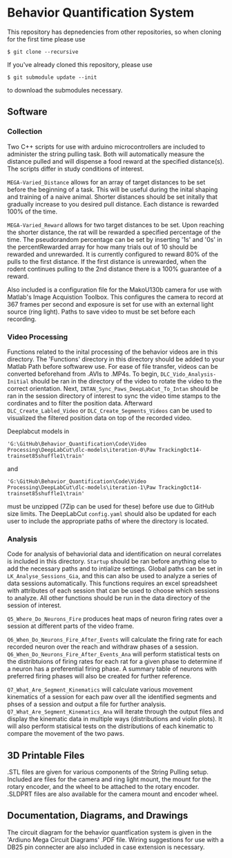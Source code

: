 <h1>Behavior Quantification System</h1>

This repository has depnedencies from other repositories, so when cloning for the first time please use 

	$ git clone --recursive

If you've already cloned this repository, please use 
	
	$ git submodule update --init
to download the submodules necessary.



<h2>Software</h2>
	
<h3>Collection</h3>
	<p>Two C++ scripts for use with arduino microcontrollers are included to administer the string pulling task. Both will automatically measure the distance pulled and will dispense a food reward at the specified distance(s). The scripts differ in study conditions of interest. </p>
	<p><code>MEGA-Varied_Distance</code> allows for an array of target distances to be set before the beginning of a task. This will be useful during the inital shaping and training of a naive animal. Shorter distances should be set initally that gradually increase to you desired pull distance. Each distance is rewarded 100% of the time.</p>
	<p><code>MEGA-Varied_Reward</code> allows for two target distances to be set. Upon reaching the shorter distance, the rat will be rewarded a specified percentage of the time. The pseudorandom percentage can be set by inserting '1s' and '0s' in the percentRewarded array for how many trials out of 10 should be rewarded and unrewarded. It is currently configured to reward 80% of the pulls to the first distance. If the first distance is unrewarded, when the rodent continues pulling to the 2nd distance there is a 100% guarantee of a reward.</p>
	<p>Also included is a configuration file for the MakoU130b camera for use with Matlab's Image Acquistion Toolbox. This configures the camera to record at 367 frames per second and exposure is set for use with an external light source (ring light). Paths to save video to must be set before each recording.</p>


<h3>Video Processing</h3>
	<p>Functions related to the inital processing of the behavior videos are in this directory. The 'Functions' directory in this directory should be added to your Matlab Path before softwarew use. For ease of file transfer, videos can be converted beforehand from .AVIs to .MP4s. To begin, <code>DLC_Vido_Analysis-Initial</code> should be ran in the directory of the video to rotate the video to the correct orientation. Next, <code>INTAN_Sync_Paws_DeepLabCut_To_Intan</code> should be ran in the session directory of interest to sync the video time stamps to the cordinates and to filter the position data. Afterward <code>DLC_Create_Labled_Video</code> or <code>DLC_Create_Segments_Videos</code> can be used to visualized the filtered position data on top of the recorded video.</p>

Deeplabcut models in 

	'G:\GitHub\Behavior_Quantification\Code\Video Processing\DeepLabCut\dlc-models\iteration-0\Paw TrackingOct14-trainset85shuffle1\train'

and

	'G:\GitHub\Behavior_Quantification\Code\Video Processing\DeepLabCut\dlc-models\iteration-1\Paw TrackingOct14-trainset85shuffle1\train' 
	
must be unzipped (7Zip can be used for these) before use due to GitHub size limits. The DeepLabCut <code>config.yaml</code> should also be updated for each user to include the appropriate paths of where the directory is located.
	

<h3>Analysis</h3>
	<p>Code for analysis of behaviorial data and identification on neural correlates is included in this directory. <code>Startup</code> should be ran before anything else to add the necessary paths and to intialize settings. Global paths can be set in <code>LK_Analyse_Sessions_Gia</code>, and this can also be used to analyze a series of data sessions automatically. This functions requires an excel spreadsheet with attributes of each session that can be used to choose which sessions to analyze. All other functions should be run in the data directory of the session of interest.</p>
	<p><code>Q5_Where_Do_Neurons_Fire</code>  produces heat maps of neuron firing rates over a session at different parts of the video frame.</p>
	<p><code>Q6_When_Do_Neurons_Fire_After_Events</code> will calculate the firing rate for each recorded neuron over the reach and withdraw phases of a session. <code>Q6_When_Do_Neurons_Fire_After_Events_Ana</code> will perform statistical tests on the distribtuions of firing rates for each rat for a given phase to determine if a neuron has a preferential firing phase. A summary table of neurons with preferred firing phases will also be created for further reference.</p> 
	<p><code>Q7_What_Are_Segment_Kinematics</code> will calculate various movement kinematics of a session for each paw over all the identified segments and phses of a session and output a file for further analysis. <code>Q7_What_Are_Segment_Kinematics_Ana</code> will iterate through the output files and display the kinematic data in multiple ways (distributions and violin plots). It will also perform statisical tests on the distributions of each kinematic to compare the movement of the two paws.</p>



<h2>3D Printable Files</h2>
	<p>.STL files are given for various components of the String Pulling setup. Included are files for the camera and ring light mount, the mount for the rotary encoder, and the wheel to be attached to the rotary encoder. .SLDPRT files are also available for the camera mount and encoder wheel.</p>


<h2>Documentation, Diagrams, and Drawings</h2>
	<p>The circuit diagram for the behavior quantfication system is given in the 'Ardiuno Mega Circuit Diagrams' .PDF file. Wiring suggestions for use with a DB25 pin connecter are also included in case extension is necessary.</p>







